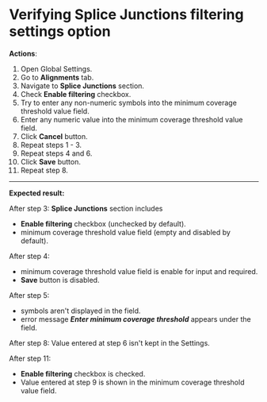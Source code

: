 # Verifying Splice Junctions filtering settings option

**Actions**:

1. Open Global Settings.
2. Go to **Alignments** tab.
3. Navigate to **Splice Junctions** section.
4. Check **Enable filtering** checkbox.
5. Try to enter any non-numeric symbols into the minimum coverage threshold value field.
6. Enter any numeric value into the minimum coverage threshold value field.
7. Click **Cancel** button.
8. Repeat steps 1 - 3.
9. Repeat steps 4 and 6.
10. Click **Save** button.
11. Repeat step 8.


***
**Expected result:**

After step 3: **Splice Junctions** section includes
- **Enable filtering** checkbox (unchecked by default).
- minimum coverage threshold value field (empty and disabled by default).

After step 4:
- minimum coverage threshold value field is enable for input and required.
- **Save** button is disabled.

After step 5:
- symbols aren't displayed in the field.
- error message ***Enter minimum coverage threshold*** appears under the field.

After step 8: Value entered at step 6 isn't kept in the Settings.

After step 11:
- **Enable filtering** checkbox is checked.
- Value entered at step 9 is shown in the minimum coverage threshold value field.
